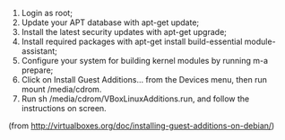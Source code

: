 1. Login as root;
2. Update your APT database with apt-get update;
3. Install the latest security updates with apt-get upgrade;
4. Install required packages with apt-get install build-essential module-assistant;
5. Configure your system for building kernel modules by running m-a prepare;
6. Click on Install Guest Additions… from the Devices menu, then run mount /media/cdrom.
7. Run sh /media/cdrom/VBoxLinuxAdditions.run, and follow the instructions on screen.

(from http://virtualboxes.org/doc/installing-guest-additions-on-debian/)
